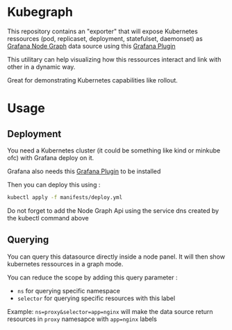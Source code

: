 # Kubegraph

This repository contains an "exporter" that will expose Kubernetes ressources (pod, replicaset, deployment, statefulset, daemonset) as [Grafana Node Graph](https://grafana.com/docs/grafana/latest/visualizations/node-graph/) data source using this [Grafana Plugin](https://grafana.com/grafana/plugins/hamedkarbasi93-nodegraphapi-datasource/)

This utilitary can help visualizing how this ressources interact and link with  other in a dynamic way. 

Great for demonstrating Kubernetes capabilities like rollout.

# Usage

## Deployment
You need a Kubernetes cluster (it could be something like kind or minkube ofc) with Grafana deploy on it. 

Grafana also needs this [Grafana Plugin](https://grafana.com/grafana/plugins/hamedkarbasi93-nodegraphapi-datasource/) to be installed

Then you can deploy this using :

``` bash
kubectl apply -f manifests/deploy.yml
```

Do not forget to add the Node Graph Api using the service dns created by the kubectl command above

## Querying

You can query this datasource directly inside a node panel. It will then show kubernetes ressources in a graph mode. 

You can reduce the scope by adding this query parameter : 

* `ns` for querying specific namespace 
* `selector` for querying specific resources with this label

Example: `ns=proxy&selector=app=nginx` will make the data source return resources in `proxy` namesapce with `app=nginx` labels 
